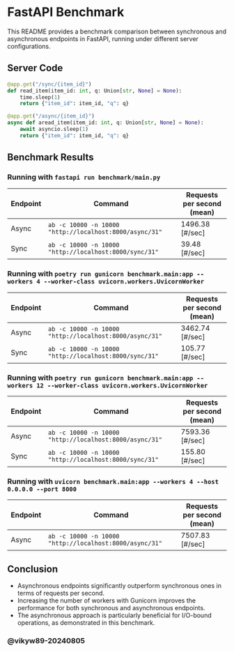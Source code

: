 # FastAPI Benchmark

This README provides a benchmark comparison between synchronous and asynchronous endpoints in FastAPI, running under different server configurations.

## Server Code

```python
@app.get("/sync/{item_id}")
def read_item(item_id: int, q: Union[str, None] = None):
    time.sleep(1)
    return {"item_id": item_id, "q": q}

@app.get("/async/{item_id}")
async def aread_item(item_id: int, q: Union[str, None] = None):
    await asyncio.sleep(1)
    return {"item_id": item_id, "q": q}
```

## Benchmark Results

### Running with `fastapi run benchmark/main.py`

| Endpoint | Command                                                 | Requests per second (mean) |
| -------- | ------------------------------------------------------- | -------------------------- |
| Async    | `ab -c 10000 -n 10000 "http://localhost:8000/async/31"` | 1496.38 [#/sec]            |
| Sync     | `ab -c 10000 -n 10000 "http://localhost:8000/sync/31"`  | 39.48 [#/sec]              |

### Running with `poetry run gunicorn benchmark.main:app --workers 4 --worker-class uvicorn.workers.UvicornWorker`

| Endpoint | Command                                                 | Requests per second (mean) |
| -------- | ------------------------------------------------------- | -------------------------- |
| Async    | `ab -c 10000 -n 10000 "http://localhost:8000/async/31"` | 3462.74 [#/sec]            |
| Sync     | `ab -c 10000 -n 10000 "http://localhost:8000/sync/31"`  | 105.77 [#/sec]             |

### Running with `poetry run gunicorn benchmark.main:app --workers 12 --worker-class uvicorn.workers.UvicornWorker`

| Endpoint | Command                                                 | Requests per second (mean) |
| -------- | ------------------------------------------------------- | -------------------------- |
| Async    | `ab -c 10000 -n 10000 "http://localhost:8000/async/31"` | 7593.36 [#/sec]            |
| Sync     | `ab -c 10000 -n 10000 "http://localhost:8000/sync/31"`  | 155.80 [#/sec]             |

### Running with `uvicorn benchmark.main:app --workers 4 --host 0.0.0.0 --port 8000`

| Endpoint | Command                                                 | Requests per second (mean) |
| -------- | ------------------------------------------------------- | -------------------------- |
| Async    | `ab -c 10000 -n 10000 "http://localhost:8000/async/31"` | 7507.83 [#/sec]            |

## Conclusion

- Asynchronous endpoints significantly outperform synchronous ones in terms of requests per second.
- Increasing the number of workers with Gunicorn improves the performance for both synchronous and asynchronous endpoints.
- The asynchronous approach is particularly beneficial for I/O-bound operations, as demonstrated in this benchmark.

### @vikyw89-20240805
